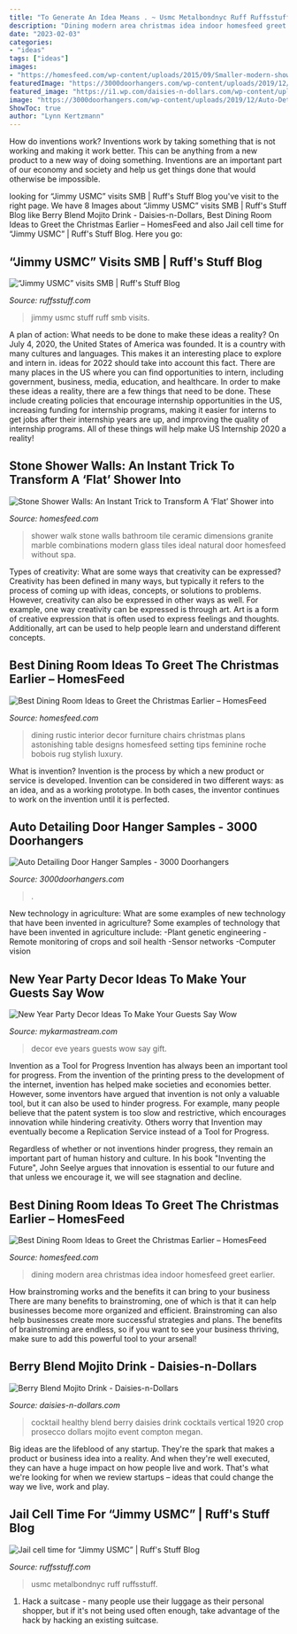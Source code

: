 ```yaml
---
title: "To Generate An Idea Means . ~ Usmc Metalbondnyc Ruff Ruffsstuff"
description: "Dining modern area christmas idea indoor homesfeed greet earlier"
date: "2023-02-03"
categories:
- "ideas"
tags: ["ideas"]
images:
- "https://homesfeed.com/wp-content/uploads/2015/09/Smaller-modern-shower-with-glass-door-and-natural-stone-wall-system-a-wall-mount-showerhead.jpg"
featuredImage: "https://3000doorhangers.com/wp-content/uploads/2019/12/Auto-Detailing-DH-sample2.jpg"
featured_image: "https://i1.wp.com/daisies-n-dollars.com/wp-content/uploads/2019/12/berry-blend-mojito.jpg?fit=1406%2C1920&amp;ssl=1"
image: "https://3000doorhangers.com/wp-content/uploads/2019/12/Auto-Detailing-DH-sample2.jpg"
ShowToc: true
author: "Lynn Kertzmann"
---
```



How do inventions work?
Inventions work by taking something that is not working and making it work better. This can be anything from a new product to a new way of doing something. Inventions are an important part of our economy and society and help us get things done that would otherwise be impossible.

	

		
looking for “Jimmy USMC” visits SMB | Ruff&#039;s Stuff Blog you've visit to the right page. We have 8 Images about “Jimmy USMC” visits SMB | Ruff&#039;s Stuff Blog like Berry Blend Mojito Drink - Daisies-n-Dollars, Best Dining Room Ideas to Greet the Christmas Earlier – HomesFeed and also Jail cell time for “Jimmy USMC” | Ruff&#039;s Stuff Blog. Here you go:
		
    
## “Jimmy USMC” Visits SMB | Ruff&#039;s Stuff Blog

<img loading=lazy src="http://ruffsstuff.com/wp-content/uploads/2017/10/IMG_8727-A.jpg" onerror="this.onerror=null;this.src='https://tse1.mm.bing.net/th?id=OIP.8GmXbrabs8yeeyygnJcxUwAAAA&amp;pid=15.1';" alt="“Jimmy USMC” visits SMB | Ruff&#039;s Stuff Blog">

_Source: ruffsstuff.com_

>jimmy usmc stuff ruff smb visits. 

	

A plan of action: What needs to be done to make these ideas a reality?
On July 4, 2020, the United States of America was founded. It is a country with many cultures and languages. This makes it an interesting place to explore and intern in. ideas for 2022 should take into account this fact. There are many places in the US where you can find opportunities to intern, including government, business, media, education, and healthcare. 
In order to make these ideas a reality, there are a few things that need to be done. These include creating policies that encourage internship opportunities in the US, increasing funding for internship programs, making it easier for interns to get jobs after their internship years are up, and improving the quality of internship programs. All of these things will help make US Internship 2020 a reality!

    
## Stone Shower Walls: An Instant Trick To Transform A ‘Flat’ Shower Into

<img loading=lazy src="https://homesfeed.com/wp-content/uploads/2015/09/Smaller-modern-shower-with-glass-door-and-natural-stone-wall-system-a-wall-mount-showerhead.jpg" onerror="this.onerror=null;this.src='https://tse2.mm.bing.net/th?id=OIP.KET6ldf8JU83X98RWylTFQHaJ4&amp;pid=15.1';" alt="Stone Shower Walls: An Instant Trick to Transform A ‘Flat’ Shower into">

_Source: homesfeed.com_

>shower walk stone walls bathroom tile ceramic dimensions granite marble combinations modern glass tiles ideal natural door homesfeed without spa. 

	

Types of creativity: What are some ways that creativity can be expressed?
Creativity has been defined in many ways, but typically it refers to the process of coming up with ideas, concepts, or solutions to problems. However, creativity can also be expressed in other ways as well. For example, one way creativity can be expressed is through art. Art is a form of creative expression that is often used to express feelings and thoughts. Additionally, art can be used to help people learn and understand different concepts.

    
## Best Dining Room Ideas To Greet The Christmas Earlier – HomesFeed

<img loading=lazy src="https://homesfeed.com/wp-content/uploads/2015/11/vintage-dining-room-design-idea-with-wooden-table-and-vintage-upholstered-chairs-and-patterned-area-rug-and-console-tabme-and-arched-board.jpg" onerror="this.onerror=null;this.src='https://tse4.mm.bing.net/th?id=OIP.bF5FWtIwu_nY-3WLUnMm3gHaIH&amp;pid=15.1';" alt="Best Dining Room Ideas to Greet the Christmas Earlier – HomesFeed">

_Source: homesfeed.com_

>dining rustic interior decor furniture chairs christmas plans astonishing table designs homesfeed setting tips feminine roche bobois rug stylish luxury. 

	

What is invention?
Invention is the process by which a new product or service is developed. Invention can be considered in two different ways: as an idea, and as a working prototype. In both cases, the inventor continues to work on the invention until it is perfected.

    
## Auto Detailing Door Hanger Samples - 3000 Doorhangers

<img loading=lazy src="https://3000doorhangers.com/wp-content/uploads/2019/12/Auto-Detailing-DH-sample2.jpg" onerror="this.onerror=null;this.src='https://tse3.mm.bing.net/th?id=OIP.gXN4zIRQSDpv2FozTUpcoQHaMH&amp;pid=15.1';" alt="Auto Detailing Door Hanger Samples - 3000 Doorhangers">

_Source: 3000doorhangers.com_

>. 

	

New technology in agriculture: What are some examples of new technology that have been invented in agriculture?
Some examples of technology that have been invented in agriculture include:
-Plant genetic engineering
-Remote monitoring of crops and soil health 
-Sensor networks 
-Computer vision

    
## New Year Party Decor Ideas To Make Your Guests Say Wow

<img loading=lazy src="https://mykarmastream.com/wp-content/uploads/2017/12/New-Years-Eve-Party-ideas-.jpg" onerror="this.onerror=null;this.src='https://tse1.mm.bing.net/th?id=OIP.rHorqIfJX8mGKpgm0T09VwHaLI&amp;pid=15.1';" alt="New Year Party Decor Ideas To Make Your Guests Say Wow">

_Source: mykarmastream.com_

>decor eve years guests wow say gift. 

	

Invention as a Tool for Progress
Invention has always been an important tool for progress. From the invention of the printing press to the development of the internet, invention has helped make societies and economies better. 
However, some inventors have argued that invention is not only a valuable tool, but it can also be used to hinder progress. For example, many people believe that the patent system is too slow and restrictive, which encourages innovation while hindering creativity. Others worry that Invention may eventually become a Replication Service instead of a Tool for Progress.

Regardless of whether or not inventions hinder progress, they remain an important part of human history and culture. In his book "Inventing the Future", John Seelye argues that innovation is essential to our future and that unless we encourage it, we will see stagnation and decline.

    
## Best Dining Room Ideas To Greet The Christmas Earlier – HomesFeed

<img loading=lazy src="https://homesfeed.com/wp-content/uploads/2015/11/gorgeous-modern-dining-room-idea-with-awesome-wall-palette-and-ope-plan-and-orange-and-black-chairs-and-indoor-plant-and-creamy-area-rug.jpg" onerror="this.onerror=null;this.src='https://tse4.mm.bing.net/th?id=OIP.oy6H6OzcbVNNcpzZC6yY-wHaJ4&amp;pid=15.1';" alt="Best Dining Room Ideas to Greet the Christmas Earlier – HomesFeed">

_Source: homesfeed.com_

>dining modern area christmas idea indoor homesfeed greet earlier. 

	

How brainstroming works and the benefits it can bring to your business
There are many benefits to brainstroming, one of which is that it can help businesses become more organized and efficient. Brainstroming can also help businesses create more successful strategies and plans. The benefits of brainstroming are endless, so if you want to see your business thriving, make sure to add this powerful tool to your arsenal!

    
## Berry Blend Mojito Drink - Daisies-n-Dollars

<img loading=lazy src="https://i1.wp.com/daisies-n-dollars.com/wp-content/uploads/2019/12/berry-blend-mojito.jpg?fit=1406%2C1920&amp;ssl=1" onerror="this.onerror=null;this.src='https://tse1.mm.bing.net/th?id=OIP.7hhgC5G26VEsbwnnzAIRkQHaKH&amp;pid=15.1';" alt="Berry Blend Mojito Drink - Daisies-n-Dollars">

_Source: daisies-n-dollars.com_

>cocktail healthy blend berry daisies drink cocktails vertical 1920 crop prosecco dollars mojito event compton megan. 

	

Big ideas are the lifeblood of any startup. They're the spark that makes a product or business idea into a reality. And when they're well executed, they can have a huge impact on how people live and work. That's what we're looking for when we review startups – ideas that could change the way we live, work and play.

    
## Jail Cell Time For “Jimmy USMC” | Ruff&#039;s Stuff Blog

<img loading=lazy src="https://ruffsstuff.com/wp-content/uploads/2017/10/IMG_8728-A.jpg" onerror="this.onerror=null;this.src='https://tse2.mm.bing.net/th?id=OIP.OWvUUTZus7mLAwGQnFgPTgAAAA&amp;pid=15.1';" alt="Jail cell time for “Jimmy USMC” | Ruff&#039;s Stuff Blog">

_Source: ruffsstuff.com_

>usmc metalbondnyc ruff ruffsstuff. 

	

1. Hack a suitcase - many people use their luggage as their personal shopper, but if it's not being used often enough, take advantage of the hack by hacking an existing suitcase.

